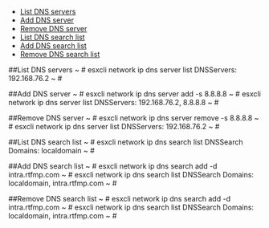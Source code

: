 - [List DNS servers](#list)
- [Add DNS server](#add)
- [Remove DNS server](#remove)
- [List DNS search list](#listsearch)
- [Add DNS search list](#addsearch)
- [Remove DNS search list](#removesearch)
 

##List DNS servers<a id="list"></a>
    ~ # esxcli network ip dns server list
       DNSServers: 192.168.76.2
    ~ #


##Add DNS server<a id="add"></a>
    ~ # esxcli network ip  dns server add -s 8.8.8.8
    ~ # esxcli network ip dns server list
       DNSServers: 192.168.76.2, 8.8.8.8
    ~ #

##Remove DNS server<a id="remove"></a>
    ~ # esxcli network ip  dns server remove -s 8.8.8.8
    ~ # esxcli network ip dns server list
       DNSServers: 192.168.76.2
    ~ #

##List DNS search list<a id="listsearch"></a>
    ~ # esxcli network ip dns search list
     DNSSearch Domains: localdomain
     ~ #

##Add DNS search list<a id="addsearch"></a>
    ~ # esxcli network ip dns search add -d intra.rtfmp.com
    ~ # esxcli network ip dns search list
    DNSSearch Domains: localdomain, intra.rtfmp.com
    ~ #

##Remove DNS search list<a id="removesearch"></a>
    ~ # esxcli network ip dns search add -d intra.rtfmp.com
    ~ # esxcli network ip dns search list
    DNSSearch Domains: localdomain, intra.rtfmp.com
    ~ #
